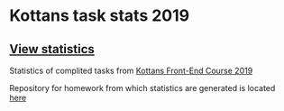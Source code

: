 # Kottans task stats 2019

## [View statistics](https://kaizengami.github.io/kottans-task-stats-2019/)

Statistics of complited tasks from [Kottans Front-End Course 2019](https://github.com/kottans/frontend)

Repository for homework from which statistics are generated is located [here](https://github.com/kottans/frontend-2019-homeworks)
